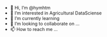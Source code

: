 - 👋 Hi, I’m @hymhtm
- 👀 I’m interested in Agricultural DataSciense
- 🌱 I’m currently learning 
- 💞️ I’m looking to collaborate on ...
- 📫 How to reach me ...

<!---
hymhtm/hymhtm is a ✨ special ✨ repository because its `README.md` (this file) appears on your GitHub profile.
You can click the Preview link to take a look at your changes.
--->
